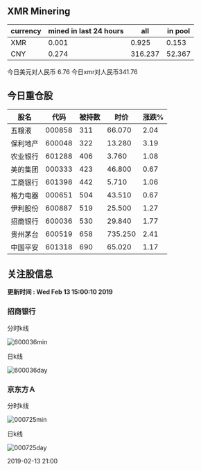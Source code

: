 ## XMR Minering

|currency|mined in last 24 hours|all|in pool|
|---|---|---|---|
|XMR|0.001|0.925|0.153|
|CNY|0.274|316.237|52.367|

今日美元对人民币 6.76	今日xmr对人民币341.76


## 今日重仓股 

|股名|代码|被持数|时价|涨跌%|
|---|---|---|---|---|
|五粮液|000858|311|66.070|2.04|
|保利地产|600048|322|13.280|3.19|
|农业银行|601288|406|3.760|1.08|
|美的集团|000333|423|46.800|0.67|
|工商银行|601398|442|5.710|1.06|
|格力电器|000651|504|43.510|0.67|
|伊利股份|600887|519|25.500|1.27|
|招商银行|600036|530|29.840|1.77|
|贵州茅台|600519|658|735.250|2.41|
|中国平安|601318|690|65.020|1.17|

## 关注股信息
**更新时间 : Wed Feb 13 15:00:10 2019**
### 招商银行 
分时k线

![600036min](http://image.sinajs.cn/newchart/min/n/sh600036.gif)

日k线

![600036day](http://image.sinajs.cn/newchart/daily/n/sh600036.gif)

### 京东方Ａ 
分时k线

![000725min](http://image.sinajs.cn/newchart/min/n/sz000725.gif)

日k线

![000725day](http://image.sinajs.cn/newchart/daily/n/sz000725.gif)

2019-02-13 21:00